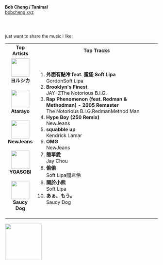 **Bob Cheng / Tanimal**  
[bobcheng.xyz](https://www.bobcheng.xyz/)

<br/>
<br/>

just want to share the music i like:  
<table>
  <tr>
    <td align="center"><strong>Top Artists</strong></td>
    <td align="center"><strong>Top Tracks</strong></td>
  </tr>
  <tr>
    <td align="center" id="top-artist"><div><img width='60px' src='https://i.scdn.co/image/ab6761610000e5ebe62cff9c6018ae5616b01eab'><br><strong>ヨルシカ</strong></div><br>
<div><img width='60px' src='https://i.scdn.co/image/ab6761610000e5eb7230f91cc46fb48d4c05e70a'><br><strong>Atarayo</strong></div><br>
<div><img width='60px' src='https://i.scdn.co/image/ab6761610000e5eb80668ba2b15094d083780ea9'><br><strong>NewJeans</strong></div><br>
<div><img width='60px' src='https://i.scdn.co/image/ab6761610000e5eb507349709ae19263301a62f7'><br><strong>YOASOBI</strong></div><br>
<div><img width='60px' src='https://i.scdn.co/image/ab6761610000e5eb2209db79b2ac606645bbe932'><br><strong>Saucy Dog</strong></div><br>
</td>
   <td id="top-track"><ol>
<li><div><strong>外面有點冷 feat. 蛋堡 Soft Lipa</strong></div>
<div>GordonSoft Lipa</div></li>
<li><div><strong>Brooklyn's Finest</strong></div>
<div>JAY-ZThe Notorious B.I.G.</div></li>
<li><div><strong>Rap Phenomenon (feat. Redman & Methodman) - 2005 Remaster</strong></div>
<div>The Notorious B.I.G.RedmanMethod Man</div></li>
<li><div><strong>Hype Boy (250 Remix)</strong></div>
<div>NewJeans</div></li>
<li><div><strong>squabble up</strong></div>
<div>Kendrick Lamar</div></li>
<li><div><strong>OMG</strong></div>
<div>NewJeans</div></li>
<li><div><strong>簡單愛</strong></div>
<div>Jay Chou</div></li>
<li><div><strong>偷偷</strong></div>
<div>Soft Lipa閻韋伶</div></li>
<li><div><strong>關於小熊</strong></div>
<div>Soft Lipa</div></li>
<li><div><strong>あぁ、もう。</strong></div>
<div>Saucy Dog</div></li>
</ol></td>
  </tr>
</table>
<a href="https://open.spotify.com/">
  <img width="120px" src="https://github.com/Tanimal19/Tanimal19/blob/bf0a3a19f66ada166be4661cd923271218886fa4/icon/Spotify_Logo_CMYK_Green.png">
</a>

<!---
Tanimal19/Tanimal19 is a ✨ special ✨ repository because its `README.md` (this file) appears on your GitHub profile.
You can click the Preview link to take a look at your changes.
--->
